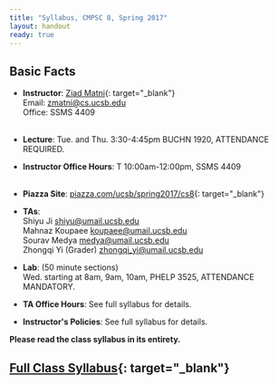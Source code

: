 ```yaml
---
title: "Syllabus, CMPSC 8, Spring 2017"
layout: handout
ready: true
---
```


Basic Facts
-----------

* **Instructor**:  [Ziad Matni](http://www.cs.ucsb.edu/~zmatni){: target="_blank"}<br/>
Email: <zmatni@cs.ucsb.edu><br/>
Office: SSMS 4409<br/><br/>

* **Lecture**: Tue. and Thu. 3:30-4:45pm BUCHN 1920, ATTENDANCE REQUIRED.
* **Instructor Office Hours**: T 10:00am-12:00pm, SSMS 4409<br/><br/>

* **Piazza Site**: [piazza.com/ucsb/spring2017/cs8](https://www.piazza.com/ucsb/spring2017/cs8){: target="_blank"}<br/>
* **TAs**:<br/>
Shiyu Ji <shiyu@umail.ucsb.edu><br/>
Mahnaz Koupaee <koupaee@umail.ucsb.edu><br/>
Sourav Medya <medya@umail.ucsb.edu><br/>
Zhongqi Yi (Grader) <zhongqi_yi@umail.ucsb.edu><br/>

* **Lab**: (50 minute sections)<br/>
Wed. starting at 8am, 9am, 10am, PHELP 3525, ATTENDANCE MANDATORY.<br/>
* **TA Office Hours**: See full syllabus for details. <br/>
* **Instructor's Policies**: See full syllabus for details.<br/>

<strong>Please read the class syllabus in its entirety.</strong><br/>

[Full Class Syllabus](http://cs.ucsb.edu/~zmatni/syllabi/CS8S17_syllabus.pdf){: target="_blank"}
----------------
